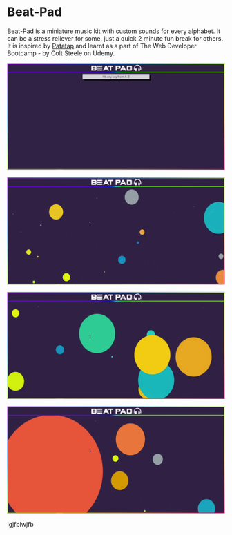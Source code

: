# Beat-Pad

Beat-Pad is a miniature music kit with custom sounds for every alphabet. It can be a stress reliever for some, just a quick 2 minute fun break for others.
It is inspired by [Patatap](https://patatap.com) and learnt as a part of The Web Developer Bootcamp - by Colt Steele on Udemy.

![Picture1](https://github.com/abhinavg247/Beat-Pad/blob/master/assets/Demo-Screenshots/Beat-Pad4.png?raw=true)

![Picture2](https://github.com/abhinavg247/Beat-Pad/blob/master/assets/Demo-Screenshots/Beat-Pad3.png?raw=true)

![Picture3](https://github.com/abhinavg247/Beat-Pad/blob/master/assets/Demo-Screenshots/Beat-Pad2.png?raw=true)

![Picture4](https://github.com/abhinavg247/Beat-Pad/blob/master/assets/Demo-Screenshots/Beat-Pad1.png?raw=true)

igjfbiwjfb
